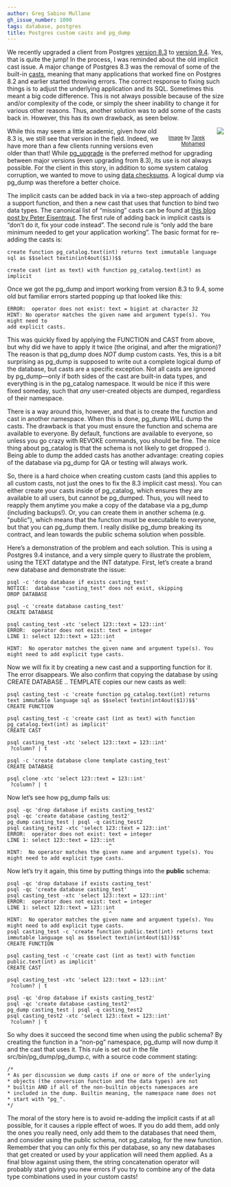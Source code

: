 ```yaml
---
author: Greg Sabino Mullane
gh_issue_number: 1090
tags: database, postgres
title: Postgres custom casts and pg_dump
---
```




We recently upgraded a client from Postgres 
[version 8.3](https://www.postgresql.org/docs/current/static/release-8-3.html) to [version 9.4](https://www.postgresql.org/docs/current/static/release-9-4.html). Yes, that is quite the jump! In the process, I was reminded about the old implicit cast issue. A major change of Postgres 8.3 was the removal of some of the built-in [casts](https://www.postgresql.org/docs/current/static/sql-createcast.html), meaning that many applications that worked fine on Postgres 8.2 and earlier started throwing errors. The correct response to fixing such things is to adjust the underlying application and its SQL. Sometimes this meant a big code difference. This is not always possible because of the size and/or complexity of the code, or simply the sheer inability to change it for various other reasons. Thus, another solution was to add some of the casts back in. However, this has its own drawback, as seen below.

<div class="separator" style="clear: both; float: right; text-align: center;"><a href="/blog/2015/02/10/postgres-custom-casts-and-pgdump/image-0-big.jpeg" imageanchor="1" style="clear: right; float: right; margin-bottom: 1em; margin-left: 1em;"><img border="0" id="rqgqiaqdaliu2rcuvcocuwdazfpyynogiahcxh3f4tcwrz3rzmoeffepr47gh4sdgu27buhpuxn3glanpqprx4qv2tumhy34umm7qtzlbr2eopluomihrr3evhmip7lsv2tcf767ylzzcdhjgn4rtoczrmqo7fmzrcvuxrqtqe4qgqgncz6q" src="/blog/2015/02/10/postgres-custom-casts-and-pgdump/image-0.jpeg"/></a><br/><small><a href="https://flic.kr/p/dKfNnR">Image</a> by <a href="https://www.flickr.com/photos/teaem/">Tarek Mohamed</a></small></div>

While this may seem a little academic, given how old 8.3 is, we still see that version in the field. Indeed, we have more than a few clients running versions even older than that! While [pg_upgrade](https://www.postgresql.org/docs/current/static/pgupgrade.html) is the preferred method for upgrading between major versions (even upgrading from 8.3), its use is not always possible. For the client in this story, in addition to some system catalog corruption, we wanted to move to using [data checksums](https://www.postgresql.org/docs/current/static/app-initdb.html#APP-INITDB-DATA-CHECKSUMS). A logical dump via pg_dump was therefore a better choice.

The implicit casts can be added back in via a two-step approach of adding a support function, and then a new cast that uses that function to bind two data types. The canonical list of “missing” casts can be found at [this blog post by Peter Eisentraut](http://petereisentraut.blogspot.com/2008/03/readding-implicit-casts-in-postgresql.html). The first rule of adding back in implicit casts is “don’t do it, fix your code instead”. The second rule is “only add the bare minimum needed to get your application working”. The basic format for re-adding the casts is:

```
create function pg_catalog.text(int) returns text immutable language sql as $$select textin(int4out($1))$$

create cast (int as text) with function pg_catalog.text(int) as implicit
```

Once we got the pg_dump and import working from version 8.3 to 9.4, some old but familiar errors started popping up that looked like this:

```
ERROR:  operator does not exist: text = bigint at character 32
HINT: No operator matches the given name and argument type(s). You might need to
add explicit casts.
```

This was quickly fixed by applying the FUNCTION and CAST from above, but why did we have to apply it twice (the original, and after the migration)? The reason is that pg_dump does *NOT* dump custom casts. Yes, this is a bit surprising as pg_dump is supposed to write out a complete logical dump of the database, but casts are a specific exception. Not all casts are ignored by pg_dump—only if both sides of the cast are built-in data types, and everything is in the pg_catalog namespace. It would be nice if this were fixed someday, such that *any* user-created objects are dumped, regardless of their namespace.

There is a way around this, however, and that is to create the function and cast in another namespace. When this is done, pg_dump *WILL* dump the casts. The drawback is that you must ensure the function and schema are available to everyone. By default, functions are available to everyone, so unless you go crazy with REVOKE commands, you should be fine. The nice thing about pg_catalog is that the schema is not likely to get dropped :). Being able to dump the added casts has another advantage: creating copies of the database via pg_dump for QA or testing will always work.

So, there is a hard choice when creating custom casts (and this applies to all custom casts, not just the ones to fix the 8.3 implicit cast mess). You can either create your casts inside of pg_catalog, which ensures they are available to all users, but cannot be pg_dumped. Thus, you will need to reapply them anytime you make a copy of the database via a pg_dump (including backups!). Or, you can create them in another schema (e.g. "public"), which means that the function must be executable to everyone, but that you can pg_dump them. I really dislike pg_dump breaking its contract, and lean towards the public schema solution when possible.

Here’s a demonstration of the problem and each solution. This is using a Postgres 9.4 instance, and a very simple query to illustrate the problem, using the TEXT datatype and the INT datatype. First, let’s create a brand new database and demonstrate the issue:

```
psql -c 'drop database if exists casting_test'
NOTICE:  database "casting_test" does not exist, skipping
DROP DATABASE

psql -c 'create database casting_test'
CREATE DATABASE

psql casting_test -xtc 'select 123::text = 123::int'
ERROR:  operator does not exist: text = integer
LINE 1: select 123::text = 123::int
                                 ^
HINT:  No operator matches the given name and argument type(s). You might need to add explicit type casts.
```

Now we will fix it by creating a new cast and a supporting function for it. The error disappears. We also confirm that copying the database by using CREATE DATABASE .. TEMPLATE copies our new casts as well:

```
psql casting_test -c 'create function pg_catalog.text(int) returns text immutable language sql as $$select textin(int4out($1))$$'
CREATE FUNCTION

psql casting_test -c 'create cast (int as text) with function pg_catalog.text(int) as implicit'
CREATE CAST

psql casting_test -xtc 'select 123::text = 123::int'
 ?column? | t

psql -c 'create database clone template casting_test'
CREATE DATABASE

psql clone -xtc 'select 123::text = 123::int'
 ?column? | t
```

Now let’s see how pg_dump fails us:

```
psql -qc 'drop database if exists casting_test2'
psql -qc 'create database casting_test2'
pg_dump casting_test | psql -q casting_test2
psql casting_test2 -xtc 'select 123::text = 123::int'
ERROR:  operator does not exist: text = integer
LINE 1: select 123::text = 123::int
                                 ^
HINT:  No operator matches the given name and argument type(s). You might need to add explicit type casts.
```

Now let’s try it again, this time by putting things into the **public** schema:

```
psql -qc 'drop database if exists casting_test'
psql -qc 'create database casting_test'
psql casting_test -xtc 'select 123::text = 123::int'
ERROR:  operator does not exist: text = integer
LINE 1: select 123::text = 123::int
                                 ^
HINT:  No operator matches the given name and argument type(s). You might need to add explicit type casts.
psql casting_test -c 'create function public.text(int) returns text immutable language sql as $$select textin(int4out($1))$$'
CREATE FUNCTION

psql casting_test -c 'create cast (int as text) with function public.text(int) as implicit'
CREATE CAST

psql casting_test -xtc 'select 123::text = 123::int'
 ?column? | t

psql -qc 'drop database if exists casting_test2'
psql -qc 'create database casting_test2'
pg_dump casting_test | psql -q casting_test2
psql casting_test2 -xtc 'select 123::text = 123::int'
 ?column? | t
```

So why does it succeed the second time when using the public schema? By creating the function in a “non-pg” namespace, pg_dump will now dump it and the cast that uses it. This rule is set out in the file src/bin/pg_dump/pg_dump.c, with a source code comment stating:

```
/*
* As per discussion we dump casts if one or more of the underlying
* objects (the conversion function and the data types) are not
* builtin AND if all of the non-builtin objects namespaces are
* included in the dump. Builtin meaning, the namespace name does not
* start with "pg_".
*/
```

The moral of the story here is to avoid re-adding the implicit casts if at all possible, for it causes a ripple effect of woes. If you do add them, add only the ones you really need, only add them to the databases that need them, and consider using the public schema, not pg_catalog, for the new function. Remember that you can only fix this per database, so any new databases that get created or used by your application will need them applied. As a final blow against using them, the string concatenation operator will probably start giving you new errors if you try to combine any of the data type combinations used in your custom casts!


